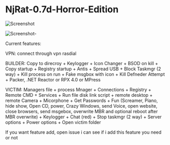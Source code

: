 # NjRat-0.7d-Horror-Edition

![Screenshot](https://raw.githubusercontent.com/De-eloper/NjRat-0.7d-Horror-Edition/main/Screenshot.png?raw=true)

![Screenshot-](https://raw.githubusercontent.com/De-eloper/NjRat-0.7d-Horror-Edition/main/Screenshot-.png?raw=true)

Current features:

VPN:
connect through vpn rasdial

BUILDER:
Copy to direcroy + 
Keylogger + 
Icon Changer +
BSOD on kill + 
Copy startup + 
Registry  startup + 
Antis + 
Spread USB + 
Block Taskmgr (2 way) + 
Kill process on run + 
Fake msgbox with icon + 
Kill Defneder Attempt + 
Packer, .NET Reactor or RPX 4.0 or MPress

VICTIM:
Managers file + 
process Mnager + 
Connections + 
Registry + 
Remote CMD + 
Services + 
Run file disk link script + 
remote desktop + 
remote Camera + 
Micorphone + 
Get Passwords + 
Fun (Screamer, Piano, hide show, Open CD, power, Crazy Windows, send Voice, open website, close browsers, send msgebox, overwrite MBR and optional reboot after MBR overwrite) + 
Keylogger + 
Chat (red) + 
Stop taskmgr (2 way) + 
Server options + 
Power options + 
Open victim folder


If you want feature add, open issue i can see if i add this feature you need or not
